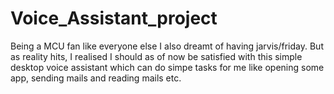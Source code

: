 # Voice_Assistant_project
Being a MCU fan like everyone else I also dreamt of having jarvis/friday. But as reality hits, I realised I should as of now be satisfied with this simple desktop voice assistant which can do simpe tasks for me like opening some app, sending mails and reading mails etc.
